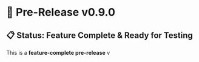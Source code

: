 # 🚀 Pre-Release v0.9.0

## 📋 Status: Feature Complete & Ready for Testing

This is a **feature-complete pre-release** v